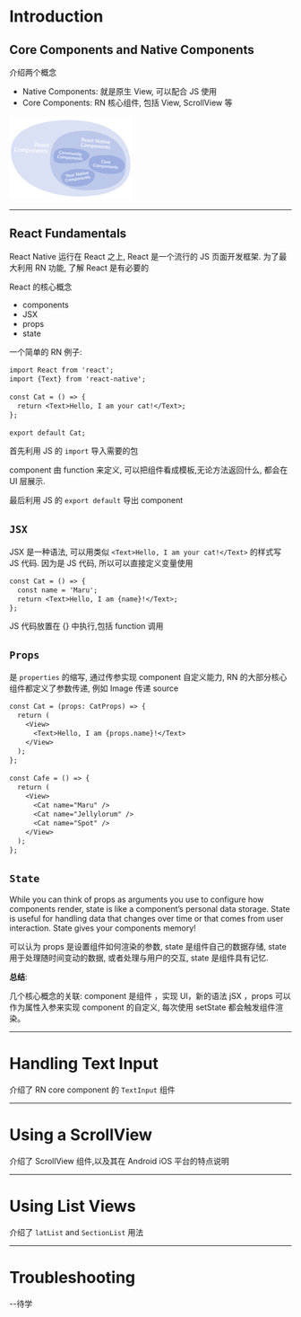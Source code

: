 # Introduction


## Core Components and Native Components

介绍两个概念

- Native Components: 就是原生 View, 可以配合 JS 使用
- Core Components: RN 核心组件, 包括 View, ScrollView 等

<img src ='img/01component.png'>

---

## React Fundamentals

React Native 运行在 React 之上, React 是一个流行的 JS 页面开发框架. 为了最大利用 RN 功能, 了解 React 是有必要的

React 的核心概念

- components
- JSX
- props
- state

一个简单的 RN 例子: 

```
import React from 'react';
import {Text} from 'react-native';

const Cat = () => {
  return <Text>Hello, I am your cat!</Text>;
};

export default Cat;

```

首先利用 JS 的 `import` 导入需要的包

component 由 function 来定义, 可以把组件看成模板,无论方法返回什么, 都会在 UI 层展示.

最后利用 JS 的 `export default` 导出 component


## `JSX`

JSX 是一种语法, 可以用类似 `<Text>Hello, I am your cat!</Text>` 的样式写 JS 代码. 因为是 JS 代码, 所以可以直接定义变量使用

```
const Cat = () => {
  const name = 'Maru';
  return <Text>Hello, I am {name}!</Text>;
};
```

JS 代码放置在 {} 中执行,包括 function 调用

## `Props`

是 `properties` 的缩写, 通过传参实现 component 自定义能力, RN 的大部分核心组件都定义了参数传递, 例如 Image 传递 source

```
const Cat = (props: CatProps) => {
  return (
    <View>
      <Text>Hello, I am {props.name}!</Text>
    </View>
  );
};

const Cafe = () => {
  return (
    <View>
      <Cat name="Maru" />
      <Cat name="Jellylorum" />
      <Cat name="Spot" />
    </View>
  );
};
```

## `State`

While you can think of props as arguments you use to configure how components render, state is like a component’s personal data storage. State is useful for handling data that changes over time or that comes from user interaction. State gives your components memory!

可以认为 props 是设置组件如何渲染的参数, state 是组件自己的数据存储, state 用于处理随时间变动的数据, 或者处理与用户的交互, state 是组件具有记忆.


**总结**:

几个核心概念的关联: component 是组件 ，实现 UI，新的语法 jSX ，props 可以作为属性入参来实现 component 的自定义, 每次使用 setState 都会触发组件渲染。


---

# Handling Text Input

介绍了 RN core component 的 `TextInput` 组件

---

# Using a ScrollView

介绍了 ScrollView 组件,以及其在 Android iOS 平台的特点说明

---

# Using List Views

介绍了 `latList` and `SectionList` 用法

---

# Troubleshooting

--待学